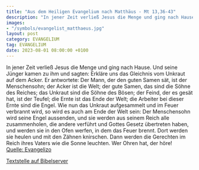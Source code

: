 ```yaml
---
title: "Aus dem Heiligen Evangelium nach Matthäus - Mt 13,36-43"
description: "In jener Zeit verließ Jesus die Menge und ging nach Hause. Und seine Jünger kamen zu ihm und sagten: Erkläre uns das Gleichnis vom Unkraut auf dem Acker. Er antwortete: Der Mann, der den guten Samen sät, ist der Menschensohn; der Acker ist die Welt; der gute Samen, das sind die S...."
images:
- "/symbols/evangelist_matthaeus.jpg"
layout: post
category: EVANGELIUM
tag: EVANGELIUM
date: 2023-08-01 08:00:00 +0100
---
```

In jener Zeit verließ Jesus die Menge und ging nach Hause. Und seine Jünger kamen zu ihm und sagten: Erkläre uns das Gleichnis vom Unkraut auf dem Acker.
Er antwortete: Der Mann, der den guten Samen sät, ist der Menschensohn;
der Acker ist die Welt; der gute Samen, das sind die Söhne des Reiches; das Unkraut sind die Söhne des Bösen;
der Feind, der es gesät hat, ist der Teufel; die Ernte ist das Ende der Welt; die Arbeiter bei dieser Ernte sind die Engel.<!--more-->
Wie nun das Unkraut aufgesammelt und im Feuer verbrannt wird, so wird es auch am Ende der Welt sein:
Der Menschensohn wird seine Engel aussenden, und sie werden aus seinem Reich alle zusammenholen, die andere verführt und Gottes Gesetz übertreten haben,
und werden sie in den Ofen werfen, in dem das Feuer brennt. Dort werden sie heulen und mit den Zähnen knirschen.
Dann werden die Gerechten im Reich ihres Vaters wie die Sonne leuchten. Wer Ohren hat, der höre!<br>
[Quelle: Evangelizo](https://evangeliumtagfuertag.org/DE/gospel)

[Textstelle auf Bibelserver](https://www.bibleserver.com/EU/Matthäus13,36-43)
